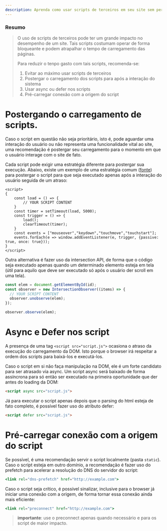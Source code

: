 ```yaml
---
description: Aprenda como usar scripts de terceiros em seu site sem perder desempenho.
---
```


### Resumo

> O uso de scripts de terceiros pode ter um grande impacto no desempenho de um
> site. Tais scripts costumam operar de forma bloqueante e podem atrapalhar o
> tempo de carregamento das páginas.
>
> Para reduzir o tenpo gasto com tais scripts, recomenda-se:
>
> 1. Evitar ao máximo usar scripts de terceiros
> 2. Postergar o carregamento dos scripts para após a interação do sistema
> 3. Usar async ou defer nos scripts
> 4. Pré-carregar conexão com a origem do script

# Postergando o carregamento de scripts.

Caso o script em questão não seja prioritário, isto é, pode aguardar uma
interação do usuário ou não representa uma funcionalidade vital ao site, uma
recomendação é postergar seu carregamento para o momento em que o usuário
interage com o site de fato.

Cada script pode exigir uma estratégia diferente para postergar sua execução.
Abaixo, existe um exemplo de uma estratégia comum
([fonte](https://metabox.io/delay-javascript-execution-boost-page-speed/)) para
postergar o script para que seja executado apenas após a interação do usuário
seguida de um atraso:

```tsx
<script>
{
    const load = () => {
        // YOUR SCRIPT CONTENT
    }
    const timer = setTimeout(load, 5000);
    const trigger = () => {
        load();
        clearTimeout(timer);
    }
    const events = ["mouseover","keydown","touchmove","touchstart"];
    events.forEach(e => window.addEventListener(e, trigger, {passive: true, once: true}));
}
</script>
```

Outra alternativa é fazer uso da intersection API, de forma que o código seja
executado apenas quando um determinado elemento esteja em tela (útil para aquilo
que deve ser executado só após o usuário der scroll em uma tela).

```jsx
const elem = document.getElementById(id);
const observer = new IntersectionObserver((items) => {
  // YOUR SCRIPT CONTENT
  observer.unobserve(elem);
});

observer.observe(elem);
```

# Async e Defer nos script

A presença de uma tag `<script src="script.js">` ocasiona o atraso da execução
do carregamento da DOM. Isto porque o browser irá respeitar a ordem dos scripts
para baixá-los e executá-los.

Caso o script em si não faça manipulação na DOM, ele é um forte candidato para
ser atrasado via async. Um script async será baixado de forma assíncrona para só
então ser executado na primeira oportunidade que der antes do loading da DOM:

```html
<script async src="script.js">
```

Já para executar o script apenas depois que o parsing do html esteja de fato
completo, é possível fazer uso do atributo defer:

```html
<script defer src="script.js">
```

# Pré-carregar conexão com a origem do script

Se possível, é uma recomendação servir o script localmente (pasta `static`).
Caso o script esteja em outro domínio, a recomendação é fazer uso do prefetch
para acelerar a resolução do DNS do servidor do script:

```jsx
<link rel="dns-prefetch" href="http://example.com">
```

Caso o script seja crítico, é possível sinalizar, inclusive para o browser já
iniciar uma conexão com a origem, de forma tornar essa conexão ainda mais
eficiente:

```jsx
<link rel="preconnect" href="http://example.com">
```

> **importante**: use o preconnect apenas quando necessário e para os script de
> maior impacto.
